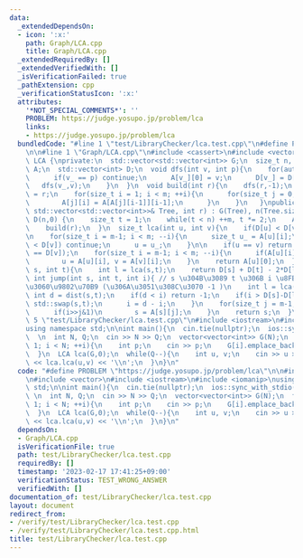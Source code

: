 ```yaml
---
data:
  _extendedDependsOn:
  - icon: ':x:'
    path: Graph/LCA.cpp
    title: Graph/LCA.cpp
  _extendedRequiredBy: []
  _extendedVerifiedWith: []
  _isVerificationFailed: true
  _pathExtension: cpp
  _verificationStatusIcon: ':x:'
  attributes:
    '*NOT_SPECIAL_COMMENTS*': ''
    PROBLEM: https://judge.yosupo.jp/problem/lca
    links:
    - https://judge.yosupo.jp/problem/lca
  bundledCode: "#line 1 \"test/LibraryChecker/lca.test.cpp\"\n#define PROBLEM \"https://judge.yosupo.jp/problem/lca\"\
    \n\n#line 1 \"Graph/LCA.cpp\"\n#include <cassert>\n#include <vector>\n\nstruct\
    \ LCA {\nprivate:\n  std::vector<std::vector<int>> G;\n  size_t n, m;\n  std::vector<std::vector<int>>\
    \ A;\n  std::vector<int> D;\n  void dfs(int v, int p){\n    for(auto v_ : G[v]){\n\
    \      if(v_ == p) continue;\n      A[v_][0] = v;\n      D[v_] = D[v]+1;\n   \
    \   dfs(v_,v);\n    }\n  }\n  void build(int r){\n    dfs(r,-1);\n    A[r][0]\
    \ = r;\n    for(size_t i = 1; i < m; ++i){\n      for(size_t j = 0; j < n; ++j){\n\
    \        A[j][i] = A[A[j][i-1]][i-1];\n      }\n    }\n   }\npublic:\n  LCA(const\
    \ std::vector<std::vector<int>>& Tree, int r) : G(Tree), n(Tree.size()), m(1),\
    \ D(n,0) {\n    size_t t = 1;\n    while(t < n) ++m, t *= 2;\n    A = std::vector<std::vector<int>>(n,std::vector<int>(m,-1));\n\
    \    build(r);\n  }\n  size_t lca(int u, int v){\n    if(D[u] < D[v]) std::swap(u,v);\n\
    \n    for(size_t i = m-1; i < m; --i){\n      size_t u_ = A[u][i];\n      if(D[u_]\
    \ < D[v]) continue;\n      u = u_;\n    }\n\n    if(u == v) return u;\n    assert(D[u]\
    \ == D[v]);\n    for(size_t i = m-1; i < m; --i){\n      if(A[u][i] != A[v][i])\n\
    \        u = A[u][i], v = A[v][i];\n    }\n    return A[u][0];\n  }\n  int dist(int\
    \ s, int t){\n    int l = lca(s,t);\n    return D[s] + D[t] - 2*D[l];\n  }\n \
    \ int jump(int s, int t, int i){ // s \u304B\u3089 t \u306B i \u8FBA\u9032\u3093\
    \u3060\u9802\u70B9 (\u306A\u3051\u308C\u3070 -1 )\n    int l = lca(s,t);\n   \
    \ int d = dist(s,t);\n    if(d < i) return -1;\n    if(i > D[s]-D[l]){\n     \
    \ std::swap(s,t);\n      i = d - i;\n    }\n    for(size_t j = m-1; j < m; --j){\n\
    \      if(i>>j&1)\n        s = A[s][j];\n    }\n    return s;\n  }\n};\n#line\
    \ 5 \"test/LibraryChecker/lca.test.cpp\"\n#include <iostream>\n#include <iomanip>\n\
    using namespace std;\n\nint main(){\n  cin.tie(nullptr);\n  ios::sync_with_stdio(false);\n\
    \  \n  int N, Q;\n  cin >> N >> Q;\n  vector<vector<int>> G(N);\n  for(int i =\
    \ 1; i < N; ++i){\n    int p;\n    cin >> p;\n    G[i].emplace_back(p);\n    G[p].emplace_back(i);\n\
    \  }\n  LCA lca(G,0);\n  while(Q--){\n    int u, v;\n    cin >> u >> v;\n    cout\
    \ << lca.lca(u,v) << '\\n';\n  }\n}\n"
  code: "#define PROBLEM \"https://judge.yosupo.jp/problem/lca\"\n\n#include \"Graph/LCA.cpp\"\
    \n#include <vector>\n#include <iostream>\n#include <iomanip>\nusing namespace\
    \ std;\n\nint main(){\n  cin.tie(nullptr);\n  ios::sync_with_stdio(false);\n \
    \ \n  int N, Q;\n  cin >> N >> Q;\n  vector<vector<int>> G(N);\n  for(int i =\
    \ 1; i < N; ++i){\n    int p;\n    cin >> p;\n    G[i].emplace_back(p);\n    G[p].emplace_back(i);\n\
    \  }\n  LCA lca(G,0);\n  while(Q--){\n    int u, v;\n    cin >> u >> v;\n    cout\
    \ << lca.lca(u,v) << '\\n';\n  }\n}\n"
  dependsOn:
  - Graph/LCA.cpp
  isVerificationFile: true
  path: test/LibraryChecker/lca.test.cpp
  requiredBy: []
  timestamp: '2023-02-17 17:41:25+09:00'
  verificationStatus: TEST_WRONG_ANSWER
  verifiedWith: []
documentation_of: test/LibraryChecker/lca.test.cpp
layout: document
redirect_from:
- /verify/test/LibraryChecker/lca.test.cpp
- /verify/test/LibraryChecker/lca.test.cpp.html
title: test/LibraryChecker/lca.test.cpp
---
```

